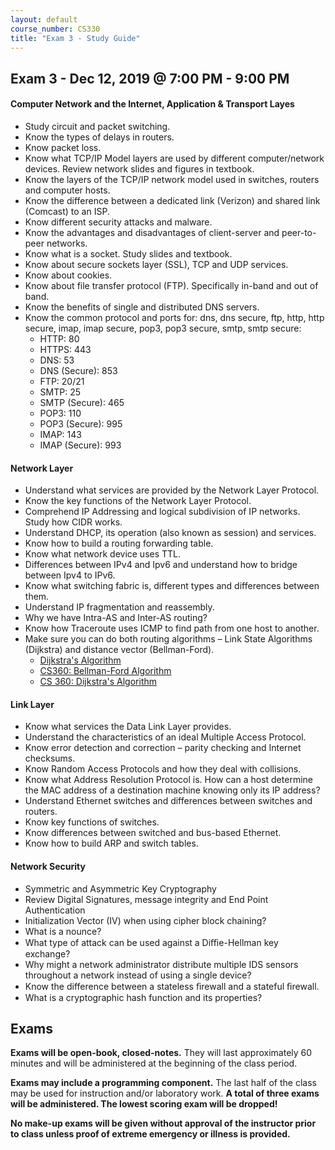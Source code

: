 ```yaml
---
layout: default
course_number: CS330
title: "Exam 3 - Study Guide"
---
```


Exam 3 - Dec 12, 2019 @ 7:00 PM - 9:00 PM
-----------------------

#### Computer Network and the Internet, Application & Transport Layes

  - Study circuit and packet switching.   
  - Know the types of delays in routers. 
  - Know packet loss.
  - Know what TCP/IP Model layers are used by different computer/network devices. Review network slides and figures in textbook. 
  - Know the layers of the TCP/IP network model used in switches, routers and computer hosts. 
  - Know the difference between a dedicated link (Verizon) and shared link (Comcast) to an ISP.
  - Know different security attacks and malware. 
  - Know the advantages and disadvantages of client-server and peer-to-peer networks. 
  - Know what is a socket. Study slides and textbook.
  - Know about secure sockets layer (SSL), TCP and UDP services. 
  - Know about cookies. 
  - Know about file transfer protocol (FTP). Specifically in-band and out of band.   
  - Know the benefits of single and distributed DNS servers. 
  - Know the common protocol and ports for: dns, dns secure, ftp, http, http secure, imap, imap secure, pop3, pop3 secure, smtp, smtp secure:
    - HTTP: 80
    - HTTPS: 443
    - DNS: 53
    - DNS (Secure): 853 
    - FTP: 20/21
    - SMTP: 25
    - SMTP (Secure): 465
    - POP3: 110
    - POP3 (Secure): 995
    - IMAP: 143
    - IMAP (Secure): 993

#### Network Layer
- Understand what services are provided by the Network Layer Protocol.
- Know the key functions of the Network Layer Protocol.  
- Comprehend IP Addressing and logical subdivision of IP networks. Study how CIDR works.
- Understand DHCP, its operation (also known as session) and services.
- Know how to build a routing forwarding table.
- Know what network device uses TTL.
- Differences between IPv4 and Ipv6 and understand how to bridge between Ipv4 to IPv6.
- Know what switching fabric is, different types and differences between them. 
- Understand IP fragmentation and reassembly.
- Why we have Intra-AS and Inter-AS routing?
- Know how Traceroute uses ICMP to find path from one host to another. 
- Make sure you can do both routing algorithms – Link State Algorithms (Dijkstra) and distance vector (Bellman-Ford).
  - [Dijkstra's Algorithm](../slides/lecture7_network_layer_internet_routing_awnsers.pdf)
  - [CS360: Bellman-Ford Algorithm](https://ycpcs.github.io/cs360-spring2019/lectures/lecture21.html)
  - [CS 360: Dijkstra's Algorithm](https://ycpcs.github.io/cs360-spring2019/lectures/lecture22.html)

#### Link Layer
- Know what services the Data Link Layer provides.
- Understand the characteristics of an ideal Multiple Access Protocol.
- Know error detection and correction – parity checking and Internet checksums.
- Know Random Access Protocols and how they deal with collisions. 
- Know what Address Resolution Protocol is. How can a host determine the MAC address of a destination machine knowing only its IP address?
- Understand Ethernet switches and differences between switches and routers.
- Know key functions of switches. 
- Know differences between switched and bus-based Ethernet.
- Know how to build ARP and switch tables. 

#### Network Security 
- Symmetric and Asymmetric Key Cryptography 
- Review Digital Signatures, message integrity and End Point Authentication 
- Initialization Vector (IV) when using cipher block chaining?
- What is a nounce?
- What type of attack can be used against a Diﬃe-Hellman key exchange?
- Why might a network administrator distribute multiple IDS sensors throughout a network instead of using a single device?  
- Know the difference between a stateless ﬁrewall and a stateful ﬁrewall.
- What is a cryptographic hash function and its properties?


Exams
-----------------

<strong>Exams will be open-book, closed-notes.</strong> They will last approximately 60 minutes and will be administered at the beginning of the class period.

<strong>Exams may include a programming component.</strong> The last half of the class may be used for instruction and/or laboratory work. 
<strong>A total of three exams will be administered. The lowest scoring exam will be dropped!</strong>

<strong>No make-up exams will be given without approval of the instructor prior to class unless proof of extreme emergency or illness is provided.</strong>
